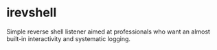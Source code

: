 # irevshell
Simple reverse shell listener aimed at professionals who want an almost built-in interactivity and systematic logging.
